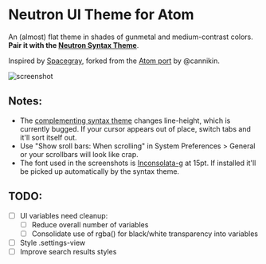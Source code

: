 # Neutron UI Theme for Atom

An (almost) flat theme in shades of gunmetal and medium-contrast colors. **Pair it with the [Neutron Syntax Theme](http://atom.io/packages/neutron-syntax)**.

Inspired by [Spacegray](http://kkga.github.io/spacegray), forked from the [Atom port](https://github.com/cannikin) by @cannikin.

![screenshot](http://dl.dropboxusercontent.com/u/156655/Screenshots/e1yd~-osy6_4.png)

## Notes:

  * The [complementing syntax theme](http://atom.io/packages/neutron-syntax) changes line-height, which is currently bugged. If your cursor appears out of place, switch tabs and it'll sort itself out.
  * Use "Show sroll bars: When scrolling" in System Preferences > General or your scrollbars will look like crap.
  * The font used in the screenshots is [Inconsolata-g](https://github.com/brentd/neutron-syntax/blob/master/Inconsolata-g.otf?raw=true) at 15pt. If installed it'll be picked up automatically by the syntax theme.

## TODO:

  * [ ] UI variables need cleanup:
    * [ ] Reduce overall number of variables
    * [ ] Consolidate use of rgba() for black/white transparency into variables
  * [ ] Style .settings-view
  * [ ] Improve search results styles
